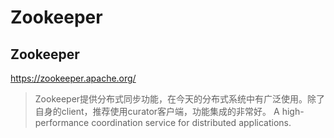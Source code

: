 # Zookeeper

## Zookeeper

https://zookeeper.apache.org/

> Zookeeper提供分布式同步功能，在今天的分布式系统中有广泛使用。除了自身的client，推荐使用curator客户端，功能集成的非常好。
> A high-performance coordination service for distributed applications.